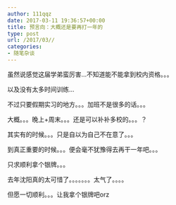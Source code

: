 ```yaml
---
author: 111qqz
date: 2017-03-11 19:36:57+00:00
title: 预言向：大概还是要再打一年的
type: post
url: /2017/03//
categories:
- 随笔杂谈
---
```


虽然说感觉这届学弟蛮厉害...不知道能不能拿到校内资格。。。

以及没有太多时间训练...

不过只要假期实习的地方。。。加班不是很多的话。。。

大概。。。晚上+周末。。。还是可以补补多校的。。。？

其实有的时候。。。只是自以为自己不在意了。。。

到真正重要的时候。。。便会毫不犹豫得去再干一年吧。。。

只求顺利拿个银牌。。。

去年沈阳真的太可惜了。。。。。。。太气了。。。。

但愿一切顺利。。。让我拿个银牌吧orz


